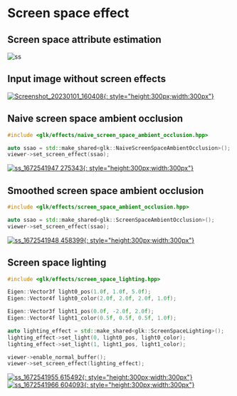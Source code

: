 # Screen space effect


## Screen space attribute estimation

![ss](https://user-images.githubusercontent.com/31344317/210160116-b1456193-a12d-4681-acbf-49964ec3faa9.png)

## Input image without screen effects

[![Screenshot_20230101_160408](https://user-images.githubusercontent.com/31344317/210163351-acb4540c-91b7-4cff-94ea-668afce822a2.png){: style="height:300px;width:300px"}](https://user-images.githubusercontent.com/31344317/210163351-acb4540c-91b7-4cff-94ea-668afce822a2.png)

## Naive screen space ambient occlusion

```cpp
#include <glk/effects/naive_screen_space_ambient_occlusion.hpp>

auto ssao = std::make_shared<glk::NaiveScreenSpaceAmbientOcclusion>();
viewer->set_screen_effect(ssao);
```

[![ss_1672541947 275343](https://user-images.githubusercontent.com/31344317/210159856-039a9a61-bd1c-4df9-8d14-836aba2d8ee6.png){: style="height:300px;width:300px"}](https://user-images.githubusercontent.com/31344317/210159856-039a9a61-bd1c-4df9-8d14-836aba2d8ee6.png)

## Smoothed screen space ambient occlusion

```cpp
#include <glk/effects/screen_space_ambient_occlusion.hpp>

auto ssao = std::make_shared<glk::ScreenSpaceAmbientOcclusion>();
viewer->set_screen_effect(ssao);
```

[![ss_1672541948 458399](https://user-images.githubusercontent.com/31344317/210159857-720a962a-238b-4026-9cab-f69de13ee8d2.png){: style="height:300px;width:300px"}](https://user-images.githubusercontent.com/31344317/210159857-720a962a-238b-4026-9cab-f69de13ee8d2.png)


## Screen space lighting

```cpp
#include <glk/effects/screen_space_lighting.hpp>

Eigen::Vector3f light0_pos(1.0f, 1.0f, 5.0f);
Eigen::Vector4f light0_color(2.0f, 2.0f, 2.0f, 1.0f);

Eigen::Vector3f light1_pos(0.0f, -2.0f, 2.0f);
Eigen::Vector4f light1_color(0.5f, 0.5f, 0.5f, 1.0f);

auto lighting_effect = std::make_shared<glk::ScreenSpaceLighting>();
lighting_effect->set_light(0, light0_pos, light0_color);
lighting_effect->set_light(1, light1_pos, light1_color);

viewer->enable_normal_buffer();
viewer->set_screen_effect(lighting_effect);
```

[![ss_1672541955 615492](https://user-images.githubusercontent.com/31344317/210159915-52bf0439-704d-43cc-aacf-55711d503a28.png){: style="height:300px;width:300px"}](https://user-images.githubusercontent.com/31344317/210159915-52bf0439-704d-43cc-aacf-55711d503a28.png)
[![ss_1672541966 604093](https://user-images.githubusercontent.com/31344317/210159858-61e38dab-7954-4ff6-986f-7ef9469fed15.png){: style="height:300px;width:300px"}](https://user-images.githubusercontent.com/31344317/210159858-61e38dab-7954-4ff6-986f-7ef9469fed15.png)
